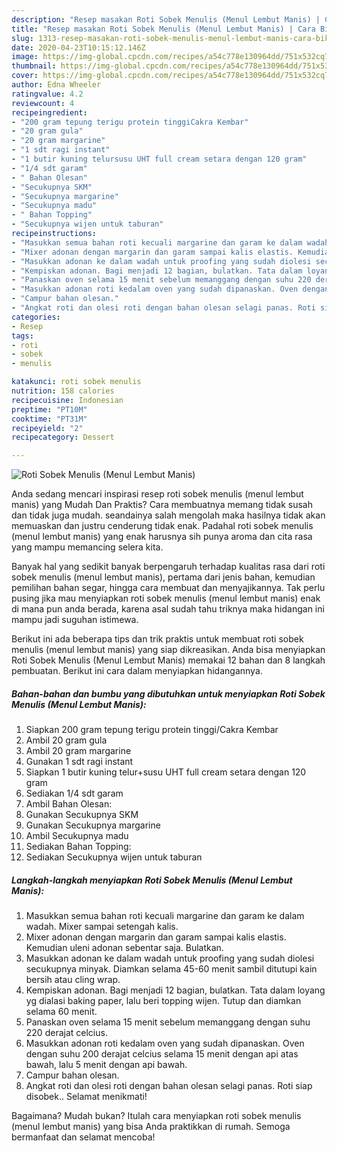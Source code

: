 ```yaml
---
description: "Resep masakan Roti Sobek Menulis (Menul Lembut Manis) | Cara Bikin Roti Sobek Menulis (Menul Lembut Manis) Yang Menggugah Selera"
title: "Resep masakan Roti Sobek Menulis (Menul Lembut Manis) | Cara Bikin Roti Sobek Menulis (Menul Lembut Manis) Yang Menggugah Selera"
slug: 1313-resep-masakan-roti-sobek-menulis-menul-lembut-manis-cara-bikin-roti-sobek-menulis-menul-lembut-manis-yang-menggugah-selera
date: 2020-04-23T10:15:12.146Z
image: https://img-global.cpcdn.com/recipes/a54c778e130964dd/751x532cq70/roti-sobek-menulis-menul-lembut-manis-foto-resep-utama.jpg
thumbnail: https://img-global.cpcdn.com/recipes/a54c778e130964dd/751x532cq70/roti-sobek-menulis-menul-lembut-manis-foto-resep-utama.jpg
cover: https://img-global.cpcdn.com/recipes/a54c778e130964dd/751x532cq70/roti-sobek-menulis-menul-lembut-manis-foto-resep-utama.jpg
author: Edna Wheeler
ratingvalue: 4.2
reviewcount: 4
recipeingredient:
- "200 gram tepung terigu protein tinggiCakra Kembar"
- "20 gram gula"
- "20 gram margarine"
- "1 sdt ragi instant"
- "1 butir kuning telursusu UHT full cream setara dengan 120 gram"
- "1/4 sdt garam"
- " Bahan Olesan"
- "Secukupnya SKM"
- "Secukupnya margarine"
- "Secukupnya madu"
- " Bahan Topping"
- "Secukupnya wijen untuk taburan"
recipeinstructions:
- "Masukkan semua bahan roti kecuali margarine dan garam ke dalam wadah. Mixer sampai setengah kalis."
- "Mixer adonan dengan margarin dan garam sampai kalis elastis. Kemudian uleni adonan sebentar saja. Bulatkan."
- "Masukkan adonan ke dalam wadah untuk proofing yang sudah diolesi secukupnya minyak. Diamkan selama 45-60 menit sambil ditutupi kain bersih atau cling wrap."
- "Kempiskan adonan. Bagi menjadi 12 bagian, bulatkan. Tata dalam loyang yg dialasi baking paper, lalu beri topping wijen. Tutup dan diamkan selama 60 menit."
- "Panaskan oven selama 15 menit sebelum memanggang dengan suhu 220 derajat celcius."
- "Masukkan adonan roti kedalam oven yang sudah dipanaskan. Oven dengan suhu 200 derajat celcius selama 15 menit dengan api atas bawah, lalu 5 menit dengan api bawah."
- "Campur bahan olesan."
- "Angkat roti dan olesi roti dengan bahan olesan selagi panas. Roti siap disobek.. Selamat menikmati!"
categories:
- Resep
tags:
- roti
- sobek
- menulis

katakunci: roti sobek menulis 
nutrition: 158 calories
recipecuisine: Indonesian
preptime: "PT10M"
cooktime: "PT31M"
recipeyield: "2"
recipecategory: Dessert

---
```



![Roti Sobek Menulis (Menul Lembut Manis)](https://img-global.cpcdn.com/recipes/a54c778e130964dd/751x532cq70/roti-sobek-menulis-menul-lembut-manis-foto-resep-utama.jpg)

Anda sedang mencari inspirasi resep roti sobek menulis (menul lembut manis) yang Mudah Dan Praktis? Cara membuatnya memang tidak susah dan tidak juga mudah. seandainya salah mengolah maka hasilnya tidak akan memuaskan dan justru cenderung tidak enak. Padahal roti sobek menulis (menul lembut manis) yang enak harusnya sih punya aroma dan cita rasa yang mampu memancing selera kita.

Banyak hal yang sedikit banyak berpengaruh terhadap kualitas rasa dari roti sobek menulis (menul lembut manis), pertama dari jenis bahan, kemudian pemilihan bahan segar, hingga cara membuat dan menyajikannya. Tak perlu pusing jika mau menyiapkan roti sobek menulis (menul lembut manis) enak di mana pun anda berada, karena asal sudah tahu triknya maka hidangan ini mampu jadi suguhan istimewa.




Berikut ini ada beberapa tips dan trik praktis untuk membuat roti sobek menulis (menul lembut manis) yang siap dikreasikan. Anda bisa menyiapkan Roti Sobek Menulis (Menul Lembut Manis) memakai 12 bahan dan 8 langkah pembuatan. Berikut ini cara dalam menyiapkan hidangannya.

<!--inarticleads1-->

##### Bahan-bahan dan bumbu yang dibutuhkan untuk menyiapkan Roti Sobek Menulis (Menul Lembut Manis):

1. Siapkan 200 gram tepung terigu protein tinggi/Cakra Kembar
1. Ambil 20 gram gula
1. Ambil 20 gram margarine
1. Gunakan 1 sdt ragi instant
1. Siapkan 1 butir kuning telur+susu UHT full cream setara dengan 120 gram
1. Sediakan 1/4 sdt garam
1. Ambil  Bahan Olesan:
1. Gunakan Secukupnya SKM
1. Gunakan Secukupnya margarine
1. Ambil Secukupnya madu
1. Sediakan  Bahan Topping:
1. Sediakan Secukupnya wijen untuk taburan




<!--inarticleads2-->

##### Langkah-langkah menyiapkan Roti Sobek Menulis (Menul Lembut Manis):

1. Masukkan semua bahan roti kecuali margarine dan garam ke dalam wadah. Mixer sampai setengah kalis.
1. Mixer adonan dengan margarin dan garam sampai kalis elastis. Kemudian uleni adonan sebentar saja. Bulatkan.
1. Masukkan adonan ke dalam wadah untuk proofing yang sudah diolesi secukupnya minyak. Diamkan selama 45-60 menit sambil ditutupi kain bersih atau cling wrap.
1. Kempiskan adonan. Bagi menjadi 12 bagian, bulatkan. Tata dalam loyang yg dialasi baking paper, lalu beri topping wijen. Tutup dan diamkan selama 60 menit.
1. Panaskan oven selama 15 menit sebelum memanggang dengan suhu 220 derajat celcius.
1. Masukkan adonan roti kedalam oven yang sudah dipanaskan. Oven dengan suhu 200 derajat celcius selama 15 menit dengan api atas bawah, lalu 5 menit dengan api bawah.
1. Campur bahan olesan.
1. Angkat roti dan olesi roti dengan bahan olesan selagi panas. Roti siap disobek.. Selamat menikmati!




Bagaimana? Mudah bukan? Itulah cara menyiapkan roti sobek menulis (menul lembut manis) yang bisa Anda praktikkan di rumah. Semoga bermanfaat dan selamat mencoba!
